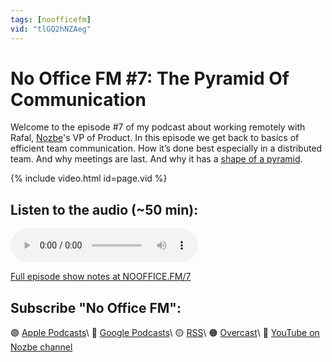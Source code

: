 ```yaml
---
tags: [noofficefm]
vid: "tlGQ2hNZAeg"
---
```


# No Office FM #7: The Pyramid Of Communication

Welcome to the episode #7 of my podcast about working remotely with Rafal, [Nozbe][n]'s VP of Product. In this episode we get back to basics of efficient team communication. How it’s done best especially in a distributed team. And why meetings are last. And why it has a [shape of a pyramid](https://nooffice.org/my-companys-pyramid-of-communication-revisited-fc54ae4b2a6d/).

{% include video.html id=page.vid %}

<!--More-->

## Listen to the audio (~50 min):

<audio controls>
<source src="https://media.transistor.fm/f3da5c7c/bac72c06.mp3" type="audio/mpeg">
</audio>

[Full episode show notes at NOOFFICE.FM/7](https://nooffice.fm/7)

## Subscribe "No Office FM":

🟣 [Apple Podcasts](https://podcasts.apple.com/podcast/no-office/id1527466890)\\
🔵 [Google Podcasts](https://podcasts.google.com/feed/aHR0cHM6Ly9mZWVkcy50cmFuc2lzdG9yLmZtL25vb2ZmaWNl)\\
🟡 [RSS](https://nozbe.com/nooffice.rss)\\
🟠 [Overcast](https://overcast.fm/itunes1527466890/no-office)\\
🔴 [YouTube on Nozbe channel](https://youtube.com/NozbeCom)

[n]: https://nozbe.com/?a=mike